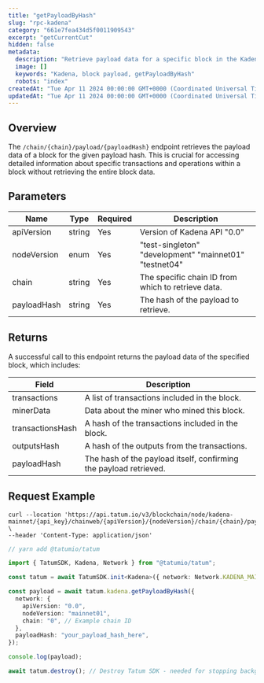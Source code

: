 ```yaml
---
title: "getPayloadByHash"
slug: "rpc-kadena"
category: "661e7fea434d5f0011909543"
excerpt: "getCurrentCut"
hidden: false
metadata:
  description: "Retrieve payload data for a specific block in the Kadena blockchain by payload hash."
  image: []
  keywords: "Kadena, block payload, getPayloadByHash"
  robots: "index"
createdAt: "Tue Apr 11 2024 00:00:00 GMT+0000 (Coordinated Universal Time)"
updatedAt: "Tue Apr 11 2024 00:00:00 GMT+0000 (Coordinated Universal Time)"
---
```


## Overview

The `/chain/{chain}/payload/{payloadHash}` endpoint retrieves the payload data of a block for the given payload hash. This is crucial for accessing detailed information about specific transactions and operations within a block without retrieving the entire block data.

## Parameters

| Name        | Type   | Required | Description                                            |
| ----------- | ------ | -------- | ------------------------------------------------------ |
| apiVersion  | string | Yes      | Version of Kadena API "0.0"                            |
| nodeVersion | enum   | Yes      | "test-singleton" "development" "mainnet01" "testnet04" |
| chain       | string | Yes      | The specific chain ID from which to retrieve data.     |
| payloadHash | string | Yes      | The hash of the payload to retrieve.                   |

## Returns

A successful call to this endpoint returns the payload data of the specified block, which includes:

| Field            | Description                                                       |
| ---------------- | ----------------------------------------------------------------- |
| transactions     | A list of transactions included in the block.                     |
| minerData        | Data about the miner who mined this block.                        |
| transactionsHash | A hash of the transactions included in the block.                 |
| outputsHash      | A hash of the outputs from the transactions.                      |
| payloadHash      | The hash of the payload itself, confirming the payload retrieved. |

## Request Example

```curl
curl --location 'https://api.tatum.io/v3/blockchain/node/kadena-mainnet/{api_key}/chainweb/{apiVersion}/{nodeVersion}/chain/{chain}/payload/{payloadHash}' \
--header 'Content-Type: application/json'
```

```typescript
// yarn add @tatumio/tatum

import { TatumSDK, Kadena, Network } from "@tatumio/tatum";

const tatum = await TatumSDK.init<Kadena>({ network: Network.KADENA_MAINNET });

const payload = await tatum.kadena.getPayloadByHash({
  network: {
    apiVersion: "0.0",
    nodeVersion: "mainnet01",
    chain: "0", // Example chain ID
  },
  payloadHash: "your_payload_hash_here",
});

console.log(payload);

await tatum.destroy(); // Destroy Tatum SDK - needed for stopping background jobs
```
